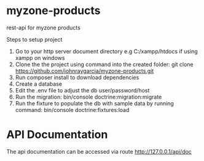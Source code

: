 # myzone-products
rest-api for myzone products

Steps to setup project
1. Go to your http server document directory e.g C:/xampp/htdocs if using xampp on windows
2. Clone the the project using command into the created folder: 
  git clone https://github.com/johnraygarcia/myzone-products.git 
3. Run composer install to download dependencies
4. Create a database
5. Edit the .env file to adjust the db user/password/host
6. Run the migration: 
   bin/console doctrine:migration:migrate
7. Run the fixture to populate the db with sample data by running command: 
   bin/console doctrine:fixtures:load
   

# API Documentation
The api documentation can be accessed via route
http://127.0.0.1/api/doc

